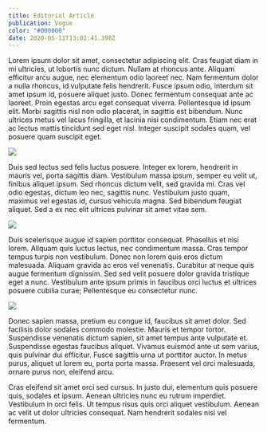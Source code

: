 ```yaml
---
title: Editorial Article
publication: Vogue
color: "#000000"
date: 2020-05-11T13:01:41.398Z
---
```

Lorem ipsum dolor sit amet, consectetur adipiscing elit. Cras feugiat diam in mi ultricies, ut lobortis nunc dictum. Nullam at rhoncus ante. Aliquam efficitur arcu augue, nec elementum odio laoreet nec. Nam fermentum dolor a nulla rhoncus, id vulputate felis hendrerit. Fusce ipsum odio, interdum sit amet ipsum id, posuere aliquet justo. Donec fermentum consequat ante ac laoreet. Proin egestas arcu eget consequat viverra. Pellentesque id ipsum elit. Morbi sagittis nisl non odio placerat, in sagittis est bibendum. Nunc ultrices metus vel lacus fringilla, et lacinia nisi condimentum. Etiam nec erat ac lectus mattis tincidunt sed eget nisl. Integer suscipit sodales quam, vel posuere quam suscipit eget.

![](/uploads/823e591cdb212de1e25ac5d7bf40af2a.jpg)

Duis sed lectus sed felis luctus posuere. Integer ex lorem, hendrerit in mauris vel, porta sagittis diam. Vestibulum massa ipsum, semper eu velit ut, finibus aliquet ipsum. Sed rhoncus dictum velit, sed gravida mi. Cras vel odio egestas, dictum leo nec, sagittis nunc. Vestibulum justo quam, maximus vel egestas id, cursus vehicula magna. Sed bibendum feugiat aliquet. Sed a ex nec elit ultrices pulvinar sit amet vitae sem.

![](/uploads/photo-1583127667348-22da6d3165b8.jpg)

Duis scelerisque augue id sapien porttitor consequat. Phasellus et nisi lorem. Aliquam quis luctus lectus, nec condimentum massa. Cras tempor tempus turpis non vestibulum. Donec non lorem quis eros dictum malesuada. Aliquam gravida ac eros vel venenatis. Curabitur at neque quis augue fermentum dignissim. Sed sed velit posuere dolor gravida tristique eget a nunc. Vestibulum ante ipsum primis in faucibus orci luctus et ultrices posuere cubilia curae; Pellentesque eu consectetur nunc.

![](/uploads/823e591cdb212de1e25ac5d7bf40af2a.jpg)

Donec sapien massa, pretium eu congue id, faucibus sit amet dolor. Sed facilisis dolor sodales commodo molestie. Mauris et tempor tortor. Suspendisse venenatis dictum sapien, sit amet tempus ante vulputate et. Suspendisse egestas faucibus aliquet. Vivamus euismod ante ut sem varius, quis pulvinar dui efficitur. Fusce sagittis urna ut porttitor auctor. In metus purus, aliquet ut lorem eu, porta porta massa. Praesent vel orci malesuada, ornare purus non, eleifend arcu.

Cras eleifend sit amet orci sed cursus. In justo dui, elementum quis posuere quis, sodales et ipsum. Aenean ultricies nunc eu rutrum imperdiet. Vestibulum in orci felis. Ut tempus risus quis orci aliquet vestibulum. Aenean ac velit ut dolor ultricies consequat. Nam hendrerit sodales nisi vel fermentum.